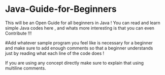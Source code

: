 # Java-Guide-for-Beginners
 This will be an Open Guide for all beginners in Java ! You can read and learn simple Java codes here , and whats more interesting is that you can even Contribute !!! 

#Add whatever sample program you feel like is necessary for a beginner and make sure to add enough comments so that a beginner understands just by reading what each line of the code does !
 
 If you are using any concept directly make sure to explain that using multiline comments.
